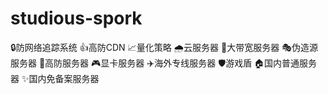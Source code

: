 # studious-spork
🔒防网络追踪系统              👍高防CDN 📈量化策略                 🌧云服务器 📌大带宽服务器         🎭伪造源服务器 🚀高防服务器             🎮显卡服务器 ✈️海外专线服务器      🛡游戏盾 🏠国内普通服务器      ✨国内免备案服务器
